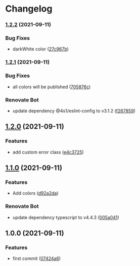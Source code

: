 # Changelog

### [1.2.2](https://gitlab.com/4s1/toolbox/compare/v1.2.1...v1.2.2) (2021-09-11)


### Bug Fixes

* darkWhite color ([27c967b](https://gitlab.com/4s1/toolbox/commit/27c967bef53674467af52d9d46e85e49962d5c30))

### [1.2.1](https://gitlab.com/4s1/toolbox/compare/v1.2.0...v1.2.1) (2021-09-11)


### Bug Fixes

* all colors will be published ([705876c](https://gitlab.com/4s1/toolbox/commit/705876cc130e0eee2e6cf50bdba537c527478d00))


### Renovate Bot

* update dependency @4s1/eslint-config to v3.1.2 ([f267859](https://gitlab.com/4s1/toolbox/commit/f267859e2e593dfc4392b5a5d2433f75b977f20e))

## [1.2.0](https://gitlab.com/4s1/toolbox/compare/v1.1.0...v1.2.0) (2021-09-11)


### Features

* add custom error class ([e4c3725](https://gitlab.com/4s1/toolbox/commit/e4c37259a783310e28fa9d9806c24e55eec027ee))

## [1.1.0](https://gitlab.com/4s1/toolbox/compare/v1.0.0...v1.1.0) (2021-09-11)


### Features

* Add colors ([d92a2da](https://gitlab.com/4s1/toolbox/commit/d92a2dae37c8c68cfb9eca7b9d76a3a53f5e368c))


### Renovate Bot

* update dependency typescript to v4.4.3 ([005a041](https://gitlab.com/4s1/toolbox/commit/005a041f10136326dad4656e28e4c08585ab1eea))

## 1.0.0 (2021-09-11)


### Features

* first commit ([07424a6](https://gitlab.com/4s1/toolbox/commit/07424a65f75fc89e7fcc612dba14f0ecdf9d267f))
